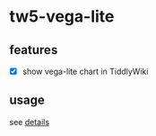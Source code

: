 # tw5-vega-lite

## features

- [x] show vega-lite chart in TiddlyWiki

## usage

see [details](https://tw5-vega-lite.vercel.app)
